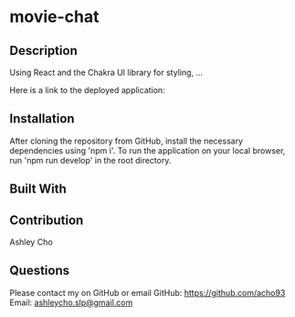 # movie-chat

## Description
Using React and the Chakra UI library for styling, ...

Here is a link to the deployed application: 

## Installation
After cloning the repository from GitHub, install the necessary dependencies using 'npm i'. To run the application on your local browser, run 'npm run develop' in the root directory.

## Built With

## Contribution
Ashley Cho

## Questions
Please contact my on GitHub or email
GitHub: https://github.com/acho93
Email: ashleycho.slp@gmail.com